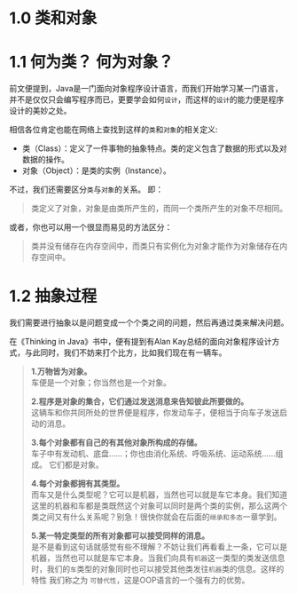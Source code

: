 # 1.0 类和对象

# 1.1 何为类？ 何为对象？
前文便提到，Java是一门面向对象程序设计语言，而我们开始学习某一门语言，并不是仅仅只会编写程序而已，更要学会如何`设计`，而这样的`设计`的能力便是程序设计的美妙之处。

相信各位肯定也能在网络上查找到这样的`类`和`对象`的相关定义:
 - 类（Class）：定义了一件事物的抽象特点。类的定义包含了数据的形式以及对数据的操作。
 - 对象（Object）：是类的实例（Instance）。
 
不过，我们还需要区分`类`与`对象`的关系。
即：

> 类定义了对象，对象是由类所产生的，而同一个类所产生的对象不尽相同。

或者，你也可以用一个很显而易见的方法区分：

> 类并没有储存在内存空间中，而类只有实例化为对象才能作为对象储存在内存空间中。

# 1.2 抽象过程

我们需要进行抽象以是问题变成一个个类之间的问题，然后再通过类来解决问题。

在《Thinking in Java》书中，便有提到有Alan Kay总结的面向对象程序设计方式，与此同时，我们不妨来打个比方，比如我们现在有一辆车。

> **1.万物皆为对象。**<br>
> 车便是一个对象；你当然也是一个对象。
>
> **2.程序是对象的集合，它们通过发送消息来告知彼此所要做的。**<br>
> 这辆车和你共同所处的世界便是程序，你发动车子，便相当于向车子发送启动的消息。
>
> **3.每个对象都有自己的有其他对象所构成的存储。**<br>
> 车子中有发动机、底盘......；你也由消化系统、呼吸系统、运动系统......组成。 它们都是对象。
> 
> **4.每个对象都拥有其类型。**<br>
> 而车又是什么类型呢？它可以是机器，当然也可以就是车它本身。我们知道这里的机器和车都是类既然这个对象可以同时是两个类的实例，那么这两个类之间又有什么关系呢？别急！很快你就会在后面的`继承和多态`一章学到。
>
> **5.某一特定类型的所有对象都可以接受同样的消息。**<br>
> 是不是看到这句话就感觉有些不理解？不妨让我们再看看上一条，它可以是机器，当然也可以就是车它本身。当我们向具有`机器`这一类型的类发送信息时，我们的`车`类型的对象同时也可以接受其他类发往`机器`类的信息。这样的特性 我们称之为 `可替代性`，这是OOP语言的一个强有力的优势。